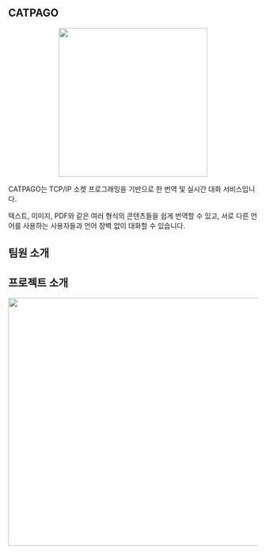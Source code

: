 ## CATPAGO
<div align="center"> <img src="https://github.com/jhyeon1027/SocketTranslator/assets/150174766/d2d842a8-53c2-4c0d-88f3-deaa4b19129c" width="300" height="300"/> </div>

CATPAGO는 TCP/IP 소켓 프로그래밍을 기반으로 한 번역 및 실시간 대화 서비스입니다.

텍스트, 이미지, PDF와 같은 여러 형식의 콘텐츠들을 쉽게 번역할 수 있고, 서로 다른 언어를 사용하는 사용자들과 언어 장벽 없이 대화할 수 있습니다.

## 팀원 소개

## 프로젝트 소개
<div align="center"> <img src="https://github.com/user-attachments/assets/19d0fdaa-471e-46e1-b01a-2939d11b4e77" width="800" height="500"/> </div>

